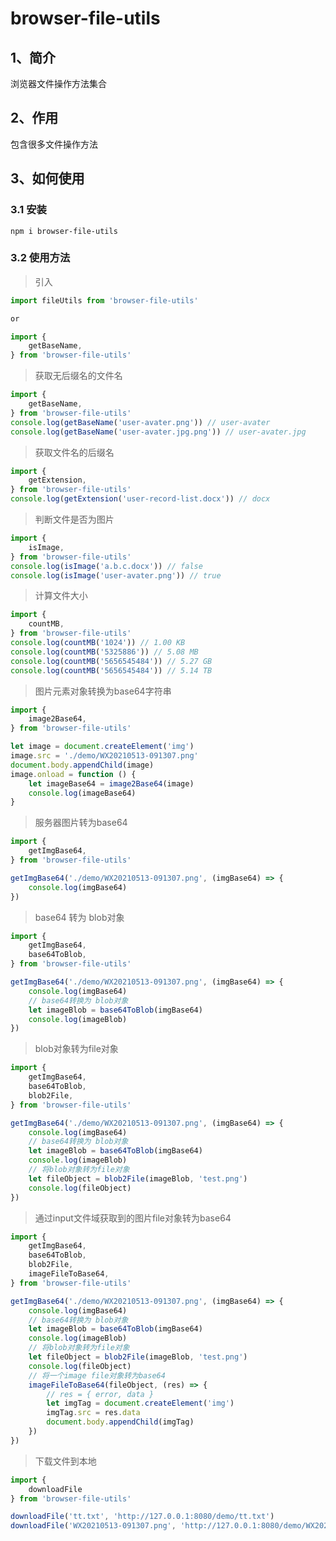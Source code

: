 # browser-file-utils

## 1、简介
浏览器文件操作方法集合

## 2、作用

包含很多文件操作方法

## 3、如何使用

### 3.1 安装
```
npm i browser-file-utils
```

### 3.2 使用方法

> 引入

```JavaScript
import fileUtils from 'browser-file-utils'

or 

import {
    getBaseName,
} from 'browser-file-utils'
```

> 获取无后缀名的文件名

```JavaScript
import {
    getBaseName,
} from 'browser-file-utils'
console.log(getBaseName('user-avater.png')) // user-avater
console.log(getBaseName('user-avater.jpg.png')) // user-avater.jpg
```
> 获取文件名的后缀名

```JavaScript
import {
    getExtension,
} from 'browser-file-utils'
console.log(getExtension('user-record-list.docx')) // docx
```

> 判断文件是否为图片

```JavaScript
import {
    isImage,
} from 'browser-file-utils'
console.log(isImage('a.b.c.docx')) // false
console.log(isImage('user-avater.png')) // true
```

> 计算文件大小

```JavaScript
import {
    countMB,
} from 'browser-file-utils'
console.log(countMB('1024')) // 1.00 KB
console.log(countMB('5325886')) // 5.08 MB
console.log(countMB('5656545484')) // 5.27 GB
console.log(countMB('5656545484')) // 5.14 TB
``` 

> 图片元素对象转换为base64字符串

```JavaScript
import {
    image2Base64,
} from 'browser-file-utils'

let image = document.createElement('img')
image.src = './demo/WX20210513-091307.png'
document.body.appendChild(image)
image.onload = function () {
    let imageBase64 = image2Base64(image)
    console.log(imageBase64)
}
```


> 服务器图片转为base64

```JavaScript
import {
    getImgBase64,
} from 'browser-file-utils'

getImgBase64('./demo/WX20210513-091307.png', (imgBase64) => {
    console.log(imgBase64)
})
```


> base64 转为 blob对象

```JavaScript
import {
    getImgBase64,
    base64ToBlob,
} from 'browser-file-utils'

getImgBase64('./demo/WX20210513-091307.png', (imgBase64) => {
    console.log(imgBase64)
    // base64转换为 blob对象
    let imageBlob = base64ToBlob(imgBase64)
    console.log(imageBlob)
})
```

> blob对象转为file对象

```JavaScript
import {
    getImgBase64,
    base64ToBlob,
    blob2File,
} from 'browser-file-utils'

getImgBase64('./demo/WX20210513-091307.png', (imgBase64) => {
    console.log(imgBase64)
    // base64转换为 blob对象
    let imageBlob = base64ToBlob(imgBase64)
    console.log(imageBlob)
    // 将blob对象转为file对象
    let fileObject = blob2File(imageBlob, 'test.png')
    console.log(fileObject)
})
```

> 通过input文件域获取到的图片file对象转为base64

```JavaScript
import {
    getImgBase64,
    base64ToBlob,
    blob2File,
    imageFileToBase64,
} from 'browser-file-utils'

getImgBase64('./demo/WX20210513-091307.png', (imgBase64) => {
    console.log(imgBase64)
    // base64转换为 blob对象
    let imageBlob = base64ToBlob(imgBase64)
    console.log(imageBlob)
    // 将blob对象转为file对象
    let fileObject = blob2File(imageBlob, 'test.png')
    console.log(fileObject)
    // 将一个image file对象转为base64
    imageFileToBase64(fileObject, (res) => {
        // res = { error, data }
        let imgTag = document.createElement('img')
        imgTag.src = res.data
        document.body.appendChild(imgTag)
    })
})
```

> 下载文件到本地

```JavaScript
import {
    downloadFile
} from 'browser-file-utils'

downloadFile('tt.txt', 'http://127.0.0.1:8080/demo/tt.txt')
downloadFile('WX20210513-091307.png', 'http://127.0.0.1:8080/demo/WX20210513-091307.png')
```